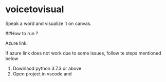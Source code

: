 # voicetovisual

Speak a word and visualize it on canvas. 

##How to run ? 

Azure link: 

If azure link does not work due to some issues, follow te steps mentioned below

1. Downlaod python 3.7.3 or above
2. Open project in vscode and 
